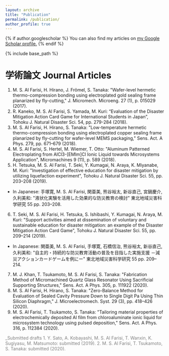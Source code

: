 ```yaml
---
layout: archive
title: "Publication"
permalink: /publication/
author_profile: true
---
```


{% if author.googlescholar %}
  You can also find my articles on <u><a href="{{author.googlescholar}}">my Google Scholar profile</a>.</u>
{% endif %}

{% include base_path %}

学術論文 Journal Articles
=======
1. M. S. Al Farisi, H. Hirano, J. Frömel, S. Tanaka: "Wafer-level hermetic thermo-compression bonding using electroplated gold sealing frame planarized by fly-cutting," J. Micromech. Microeng. 27 (1), p. 015029 (2017).
2. R. Kaneko, M. S. Al Farisi, S. Yamada, M. Kuri: “Evaluation of the Disaster Mitigation Action Card Game for International Students in Japan”, Tohoku J. Natural Disaster Sci. 54, pp. 279-284 (2018).
3. M. S. Al Farisi, H. Hirano, S. Tanaka: "Low-temperature hermetic thermo-compression bonding using electroplated copper sealing frame planarized by fly-cutting for wafer-level MEMS packaging," Sens. Act. A Phys. 279, pp. 671–679 (2018).
4. M. S. Al Farisi, S. Hertel, M. Wiemer, T. Otto: "Aluminum Patterned Electroplating from AlCl3-[EMIm]Cl Ionic Liquid towards Microsystems Application", Micromachines 9 (11), p. 589 (2018).
5. H. Tetsuka, M. S. Al Farisi, T. Seki, Y. Kumagai, N. Araya, K. Miyanabe, M. Kuri: "Investigation of effective education for disaster mitigation by utilizing liquefaction experiment", Tohoku J. Natural Disaster Sci. 55, pp. 203–208 (2019).
  * In Japanese: 手塚寛, M. S. Al Farisi, 関亜美, 熊谷裕太, 新谷直己, 宮鍋慶介, 久利美和: "液状化実験を活用した効果的な防災教育の検討" 東北地域災害科学研究 55 pp. 203–208.
6. T. Seki, M. S. Al Farisi, H. Tetsuka, S. Ishibashi, Y. Kumagai, N. Araya, M. Kuri: "Support activities aimed at dissemination of voluntary and sustainable education for disaster mitigation: an example of the Disaster Mitigation Action Card Game", Tohoku J. Natural Disaster Sci. 55, pp. 209–214 (2019).
  * In Japanese: 関亜美, M. S. Al Farisi, 手塚寛, 石橋信治, 熊谷裕太, 新谷直己, 久利美和: "自主的・持続的な防災教育活動の普及を目指した実施支援 －減災アクションカードゲームを例にー" 東北地域災害科学研究 55 pp. 209–214.
7. M. J. Khan, T. Tsukamoto, M. S. Al Farisi, S. Tanaka: "Fabrication Method of Micromachined Quartz Glass Resonator Using Sacrificial Supporting Structures," Sens. Act. A Phys. 305, p. 111922 (2020).
8. M. S. Al Farisi, H. Hirano, S. Tanaka: "Zero-Balance Method for Evaluation of Sealed Cavity Pressure Down to Single Digit Pa Using Thin Silicon Diaphragm," J. Microelectromech. Syst. 29 (3), pp. 418–426 (2020).
9. M. S. Al Farisi, T. Tsukamoto, S. Tanaka: "Tailoring material properties of electrochemically deposited Al film from chloroaluminate ionic liquid for microsystem technology using pulsed deposition," Sens. Act. A Phys. 316, p. 112384 (2020).

<span style="color:grey">
  _Submitted drafts
1. Y. Sato, A. Kobayashi, M. S. Al Farisi, T. Wanxin, K. Sugiyasu, M. Matsumoto: submitted (2019).
2. M. S. Al Farisi, T. Tsukamoto, S. Tanaka: submitted (2020).
</span>
